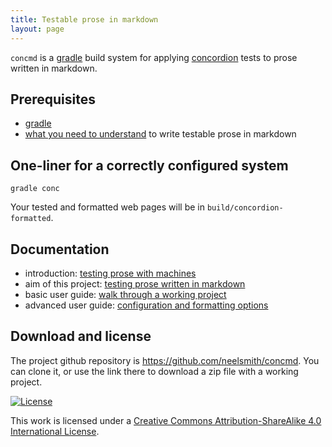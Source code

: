 ```yaml
---
title: Testable prose in markdown
layout: page
---
```


`concmd` is a [gradle](https://gradle.org/) build system for applying  [concordion](http://concordion.org/) tests to prose written in markdown.

## Prerequisites ##

- [gradle](https://gradle.org/) 
- [what you need to understand](prereqs) to write testable prose in markdown


## One-liner for a correctly configured system

    gradle conc

Your tested and formatted web pages will be in `build/concordion-formatted`.


## Documentation

- introduction: [testing prose with machines](intro)
- aim of this project: [testing prose written in markdown](md)
- basic user guide: [walk through a working project](walkthrough)
- advanced user guide: [configuration and formatting options](advanced)


## Download and license ##

The project github repository is <https://github.com/neelsmith/concmd>.  You can clone it, or use the link there to download a zip file with a working project.

[![License][png]][bysa]

This work is licensed under a [Creative Commons Attribution-ShareAlike 4.0 International License][bysa].  

[bysa]: http://creativecommons.org/licenses/by-sa/4.0/

[png]: https://i.creativecommons.org/l/by-sa/4.0/88x31.png

